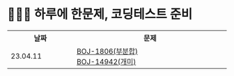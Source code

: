 # 🧑🏻‍💻 하루에 한문제, 코딩테스트 준비


<table>
    <!--------------------->
    <th width="200px">날짜</th>
    <th width="600px">문제</th>
    <tr>
        <td>23.04.11</td>
        <td>
            <a target="_blank" href="https://velog.io/@younhwan0903/Python-BOJ-1806%EB%B6%80%EB%B6%84%ED%95%A9">BOJ-1806(부분합)</a><br/>
            <a target="_blank" href="https://velog.io/@younhwan0903/Python-boj-14942-%EA%B0%9C%EB%AF%B8">BOJ-14942(개미)</a><br/>
        </td>
    </tr>
</table>
